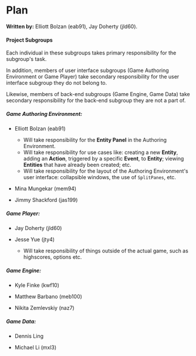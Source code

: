 Plan
====

**Written by:** Elliott Bolzan (eab91), Jay Doherty (jld60).

#### Project Subgroups

Each individual in these subgroups takes primary responsibility for the subgroup's task.

In addition, members of user interface subgroups (Game Authoring Environment or Game Player) take secondary responsibility for the user interface subgroup they do not belong to. 

Likewise, members of back-end subgroups (Game Engine, Game Data) take secondary responsibility for the back-end subgroup they are not a part of.

##### Game Authoring Environment:

- Elliott Bolzan (eab91)
	- Will take responsibility for the **Entity Panel** in the Authoring Environment.
	- Will take responsibility for use cases like: creating a new **Entity**, adding an **Action**, triggered by a specific **Event**, to **Entity**; viewing **Entities** that have already been created; etc.
	- Will take responsibility for the layout of the Authoring Environment's user interface: collapsible windows, the use of `SplitPanes`, etc.

- Mina Mungekar (mem94)

- Jimmy Shackford (jas199)

##### Game Player:

- Jay Doherty (jld60)

- Jesse Yue (jty4)
	- Will take responsibility of things outside of the actual game, such as highscores, options etc.

##### Game Engine:

- Kyle Finke (kwf10)

- Matthew Barbano (meb100)

- Nikita Zemlevskiy (naz7)

##### Game Data:

- Dennis Ling 

- Michael Li (mxl3)




